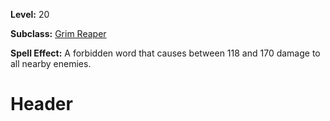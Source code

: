 <!-- TITLE: Spell: Word Of Shadow -->
<!-- SUBTITLE:  -->

**Level:** 20

**Subclass:** [Grim Reaper](grim-reaper)

**Spell Effect:** A forbidden word that causes between 118 and 170 damage to all nearby enemies.

# Header